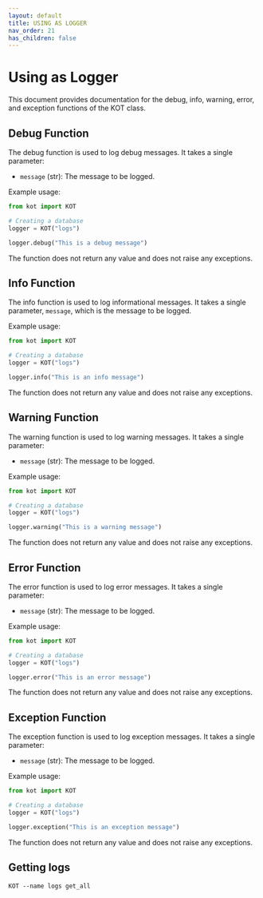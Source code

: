 ```yaml
---
layout: default
title: USING AS LOGGER
nav_order: 21
has_children: false
---
```


# Using as Logger

This document provides documentation for the debug, info, warning, error, and exception functions of the KOT class.

## Debug Function

The debug function is used to log debug messages. It takes a single parameter:

- `message` (str): The message to be logged.

Example usage:

```python
from kot import KOT

# Creating a database
logger = KOT("logs")

logger.debug("This is a debug message")
```

The function does not return any value and does not raise any exceptions.

## Info Function

The info function is used to log informational messages. It takes a single parameter, `message`, which is the message to be logged.

Example usage:

```python
from kot import KOT

# Creating a database
logger = KOT("logs")

logger.info("This is an info message")
```

The function does not return any value and does not raise any exceptions.

## Warning Function

The warning function is used to log warning messages. It takes a single parameter:

- `message` (str): The message to be logged.

Example usage:

```python
from kot import KOT

# Creating a database
logger = KOT("logs")

logger.warning("This is a warning message")
```

The function does not return any value and does not raise any exceptions.

## Error Function

The error function is used to log error messages. It takes a single parameter:

- `message` (str): The message to be logged.

Example usage:


```python
from kot import KOT

# Creating a database
logger = KOT("logs")

logger.error("This is an error message")
```

The function does not return any value and does not raise any exceptions.

## Exception Function

The exception function is used to log exception messages. It takes a single parameter:

- `message` (str): The message to be logged.

Example usage:


```python
from kot import KOT

# Creating a database
logger = KOT("logs")

logger.exception("This is an exception message")
```

The function does not return any value and does not raise any exceptions.



## Getting logs

```console
KOT --name logs get_all
```
